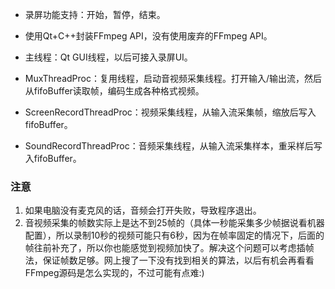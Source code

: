* 录屏功能支持：开始，暂停，结束。
* 使用Qt+C++封装FFmpeg API，没有使用废弃的FFmpeg API。 
* 主线程：Qt GUI线程，以后可接入录屏UI。

* MuxThreadProc：复用线程，启动音视频采集线程。打开输入/输出流，然后从fifoBuffer读取帧，编码生成各种格式视频。 
* ScreenRecordThreadProc：视频采集线程，从输入流采集帧，缩放后写入fifoBuffer。
* SoundRecordThreadProc：音频采集线程，从输入流采集样本，重采样后写入fifoBuffer。

  
### 注意
1. 如果电脑没有麦克风的话，音频会打开失败，导致程序退出。
2. 音视频采集的帧数实际上是达不到25帧的（具体一秒能采集多少帧据说看机器配置），所以录制10秒的视频可能只有6秒，因为在帧率固定的情况下，后面的帧往前补充了，所以你也能感觉到视频加快了。解决这个问题可以考虑插帧法，保证帧数足够。网上搜了一下没有找到相关的算法，以后有机会再看看FFmpeg源码是怎么实现的，不过可能有点难:)
